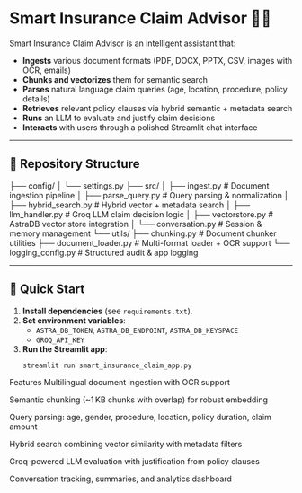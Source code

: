 # Smart Insurance Claim Advisor 🤖🏥

Smart Insurance Claim Advisor is an intelligent assistant that:
- **Ingests** various document formats (PDF, DOCX, PPTX, CSV, images with OCR, emails)
- **Chunks and vectorizes** them for semantic search
- **Parses** natural language claim queries (age, location, procedure, policy details)
- **Retrieves** relevant policy clauses via hybrid semantic + metadata search
- **Runs** an LLM to evaluate and justify claim decisions
- **Interacts** with users through a polished Streamlit chat interface

---

## 📁 Repository Structure

├── config/
│ └── settings.py
├── src/
│ ├── ingest.py # Document ingestion pipeline
│ ├── parse_query.py # Query parsing & normalization
│ ├── hybrid_search.py # Hybrid vector + metadata search
│ ├── llm_handler.py # Groq LLM claim decision logic
│ ├── vectorstore.py # AstraDB vector store integration
│ └── conversation.py # Session & memory management
└── utils/
├── chunking.py # Document chunker utilities
├── document_loader.py # Multi-format loader + OCR support
└── logging_config.py # Structured audit & app logging



---

## 🚀 Quick Start

1. **Install dependencies** (see `requirements.txt`).
2. **Set environment variables**:
   - `ASTRA_DB_TOKEN`, `ASTRA_DB_ENDPOINT`, `ASTRA_DB_KEYSPACE`
   - `GROQ_API_KEY`
3. **Run the Streamlit app**:
   ```bash
   streamlit run smart_insurance_claim_app.py


Features
Multilingual document ingestion with OCR support

Semantic chunking (~1 KB chunks with overlap) for robust embedding

Query parsing: age, gender, procedure, location, policy duration, claim amount

Hybrid search combining vector similarity with metadata filters

Groq-powered LLM evaluation with justification from policy clauses

Conversation tracking, summaries, and analytics dashboard

